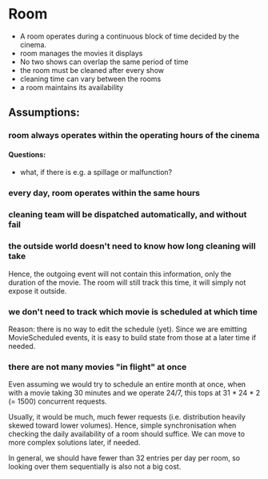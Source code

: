 # Room
- A room operates during a continuous block of time decided by the cinema.
- room manages the movies it displays
- No two shows can overlap the same period of time
- the room must be cleaned after every show
- cleaning time can vary between the rooms
- a room maintains its availability

## Assumptions:
### room always operates within the operating hours of the cinema
#### Questions:
- what, if there is e.g. a spillage or malfunction?
### every day, room operates within the same hours
### cleaning team will be dispatched automatically, and without fail
### the outside world doesn't need to know how long cleaning will take
Hence, the outgoing event will not contain this information, only the duration of the movie.
The room will still track this time, it will simply not expose it outside.
### we don't need to track which movie is scheduled at which time
Reason: there is no way to edit the schedule (yet).
Since we are emitting MovieScheduled events, it is easy to build state from those at a later time if needed.
### there are not many movies "in flight" at once
Even assuming we would try to schedule an entire month at once, when with a movie taking 30 minutes and we operate 24/7, this tops at 31 * 24 * 2 (= 1500) concurrent requests.

Usually, it would be much, much fewer requests (i.e. distribution heavily skewed toward lower volumes).
Hence, simple synchronisation when checking the daily availability of a room should suffice.
We can move to more complex solutions later, if needed.

In general, we should have fewer than 32 entries per day per room, so looking over them sequentially is also not a big cost.